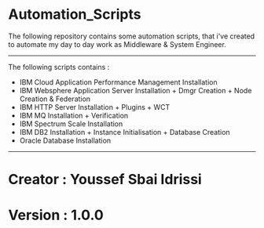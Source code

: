 # Automation_Scripts
The following repository contains some automation scripts, that i've created to automate my day to day work as Middleware &amp; System Engineer. 

___

The following scripts contains :
* IBM Cloud Application Performance Management Installation
* IBM Websphere Application Server Installation + Dmgr Creation + Node Creation & Federation
* IBM HTTP Server Installation + Plugins + WCT
* IBM MQ Installation + Verification
* IBM Spectrum Scale Installation
* IBM DB2 Installation + Instance Initialisation + Database Creation
* Oracle Database Installation

___

# Creator : Youssef Sbai Idrissi
# Version : 1.0.0

